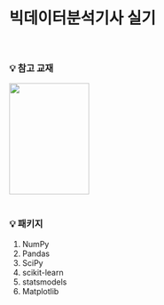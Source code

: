 # 빅데이터분석기사 실기

<br>

### 💡 참고 교재

<div>
  <a href="https://www.dataedu.kr/">
    <img src="https://contents.kyobobook.co.kr/sih/fit-in/458x0/pdt/9791197889509.jpg" width="144px" height="200px">
  </a>
</div>
<br>

### 💡 패키지
1. NumPy
2. Pandas
3. SciPy
4. scikit-learn
5. statsmodels
6. Matplotlib
